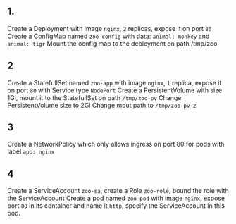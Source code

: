 ## 1.

Create a Deployment with image `nginx`, `2` replicas, expose it on port `80`
Create a ConfigMap named `zoo-config` with data: `animal: monkey` and `animal: tigr`
Mount the ocnfig map to the deployment on path /tmp/zoo

## 2

Create a StatefullSet named `zoo-app` with image `nginx`, `1` replica, expose it on port `80` with Service type `NodePort`
Create a PersistentVolume with size 1Gi, mount it to the StatefullSet on path `/tmp/zoo-pv`
Change PersistentVolume size to 2Gi
Change mout path to  `/tmp/zoo-pv-2`


## 3

Create a NetworkPolicy which only allows ingress on port 80 for pods with label `app: nginx`

## 4

Create a ServiceAccount `zoo-sa`, create a Role `zoo-role`, bound the role with the ServiceAccount
Create a pod named `zoo-pod` with image `nginx`, expose port `80` in its container and name it `http`, specify the ServiceAccount in this pod.

